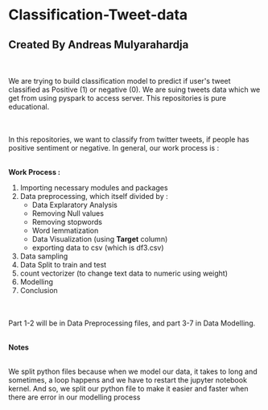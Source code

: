# Classification-Tweet-data
## Created By Andreas Mulyarahardja
<br><br>
We are trying to build classification model to predict if user's tweet classified as Positive (1) or negative (0). We are suing tweets data which we get from using pyspark to access server. This repositories is pure educational.

<br><br>
In this repositories, we want to classify from twitter tweets, if people has positive sentiment or negative. In general, our work process is :
<br><br>

**Work Process :**

1. Importing necessary modules and packages
2. Data preprocessing, which itself divided by :
    - Data Explaratory Analysis
    - Removing Null values
    - Removing stopwords
    - Word lemmatization
    - Data Visualization (using **Target** column)
    - exporting data to csv (which is df3.csv)
3. Data sampling
4. Data Split to train and test
5. count vectorizer (to change text data to numeric using weight)
6. Modelling
7. Conclusion

<br>
<br>
Part 1-2 will be in Data Preprocessing files, and part 3-7 in Data Modelling. 
<br><br>

**Notes**

<br>
We split python files because when we model our data, it takes to long and sometimes, a loop happens and we have to restart the jupyter notebook kernel. And so, we split our python file to make it easier and faster when there are error in our modelling process
